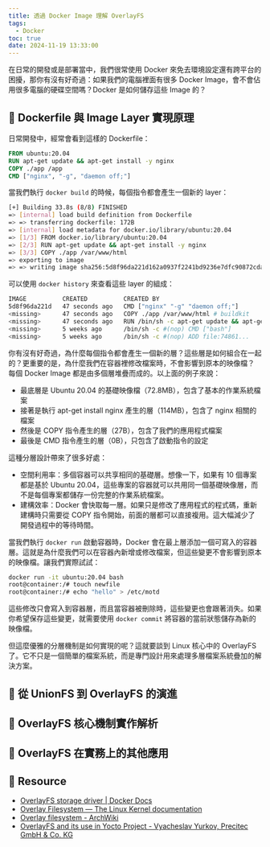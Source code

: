 ```yaml
---
title: 透過 Docker Image 理解 OverlayFS
tags:
  - Docker
toc: true
date: 2024-11-19 13:33:00
---
```


在日常的開發或是部署當中，我們很常使用 Docker 來免去環境設定還有跨平台的困擾，那你有沒有好奇過：如果我們的電腦裡面有很多 Docker Image，會不會佔用很多電腦的硬碟空間嗎？Docker 是如何儲存這些 Image 的？

<!-- more -->

## :whale: Dockerfile 與 Image Layer 實現原理

日常開發中，經常會看到這樣的 Dockerfile：

```dockerfile
FROM ubuntu:20.04
RUN apt-get update && apt-get install -y nginx
COPY ./app /app
CMD ["nginx", "-g", "daemon off;"]
```

當我們執行 `docker build` 的時候，每個指令都會產生一個新的 layer：

```bash
[+] Building 33.8s (8/8) FINISHED
=> [internal] load build definition from Dockerfile
=> => transferring dockerfile: 172B
=> [internal] load metadata for docker.io/library/ubuntu:20.04
=> [1/3] FROM docker.io/library/ubuntu:20.04
=> [2/3] RUN apt-get update && apt-get install -y nginx
=> [3/3] COPY ./app /var/www/html
=> exporting to image
=> => writing image sha256:5d8f96da221d162a0937f2241bd9236e7dfc90872cda77498c467369fc885b6
```

可以使用 `docker history` 來查看這些 layer 的組成：

```bash
IMAGE          CREATED          CREATED BY                                    SIZE      COMMENT
5d8f96da221d   47 seconds ago   CMD ["nginx" "-g" "daemon off;"]              0B        buildkit.dockerfile.v0
<missing>      47 seconds ago   COPY ./app /var/www/html # buildkit           27B       buildkit.dockerfile.v0
<missing>      47 seconds ago   RUN /bin/sh -c apt-get update && apt-get...   114MB     buildkit.dockerfile.v0
<missing>      5 weeks ago      /bin/sh -c #(nop) CMD ["bash"]                0B
<missing>      5 weeks ago      /bin/sh -c #(nop) ADD file:74861...           72.8MB
```

你有沒有好奇過，為什麼每個指令都會產生一個新的層？這些層是如何組合在一起的？更重要的是，為什麼我們在容器裡修改檔案時，不會影響到原本的映像檔？
每個 Docker Image 都是由多個層堆疊而成的。以上面的例子來說：

- 最底層是 Ubuntu 20.04 的基礎映像檔（72.8MB），包含了基本的作業系統檔案
- 接著是執行 apt-get install nginx 產生的層（114MB），包含了 nginx 相關的檔案
- 然後是 COPY 指令產生的層（27B），包含了我們的應用程式檔案
- 最後是 CMD 指令產生的層（0B），只包含了啟動指令的設定

這種分層設計帶來了很多好處：

- 空間利用率：多個容器可以共享相同的基礎層。想像一下，如果有 10 個專案都是基於 Ubuntu 20.04，這些專案的容器就可以共用同一個基礎映像層，而不是每個專案都儲存一份完整的作業系統檔案。
- 建構效率：Docker 會快取每一層。如果只是修改了應用程式的程式碼，重新建構時只需要從 COPY 指令開始，前面的層都可以直接複用。這大幅減少了開發過程中的等待時間。

當我們執行 `docker run` 啟動容器時，Docker 會在最上層添加一個可寫入的容器層。這就是為什麼我們可以在容器內新增或修改檔案，但這些變更不會影響到原本的映像檔。讓我們實際試試：

```bash
docker run -it ubuntu:20.04 bash
root@container:/# touch newfile
root@container:/# echo "hello" > /etc/motd
```

這些修改只會寫入到容器層，而且當容器被刪除時，這些變更也會跟著消失。如果你希望保存這些變更，就需要使用 `docker commit` 將容器的當前狀態儲存為新的映像檔。

但這麼優雅的分層機制是如何實現的呢？這就要談到 Linux 核心中的 OverlayFS 了。它不只是一個簡單的檔案系統，而是專門設計用來處理多層檔案系統疊加的解決方案。

## :whale: 從 UnionFS 到 OverlayFS 的演進

## :whale: OverlayFS 核心機制實作解析

## :whale: OverlayFS 在實務上的其他應用

## :whale: Resource

- [OverlayFS storage driver | Docker Docs](https://docs.docker.com/engine/storage/drivers/overlayfs-driver/)
- [Overlay Filesystem — The Linux Kernel  documentation](https://docs.kernel.org/filesystems/overlayfs.html)
- [Overlay filesystem - ArchWiki](https://wiki.archlinux.org/title/Overlay_filesystem)
- [OverlayFS and its use in Yocto Project - Vyacheslav Yurkov, Precitec GmbH & Co. KG](https://www.youtube.com/watch?v=03sOH9GaKO4)
